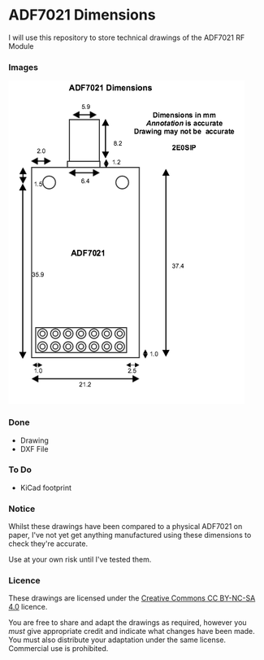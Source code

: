 # ADF7021 Dimensions

I will use this repository to store technical drawings of the ADF7021 RF Module

### Images

![Dimensions](images/ADF7021.png?raw=true "ADF7021")

### Done

* Drawing
* DXF File

### To Do

* KiCad footprint

### Notice

Whilst these drawings have been compared to a physical ADF7021 on paper, I've not yet get anything manufactured using these dimensions to check they're accurate.

Use at your own risk until I've tested them.

### Licence

These drawings are licensed under the [Creative Commons CC BY-NC-SA 4.0](https://creativecommons.org/licenses/by-nc-sa/4.0/) licence.

You are free to share and adapt the drawings as required, however you *must* give appropriate credit and indicate what changes have been made. You must also distribute your adaptation under the same license. Commercial use is prohibited.
